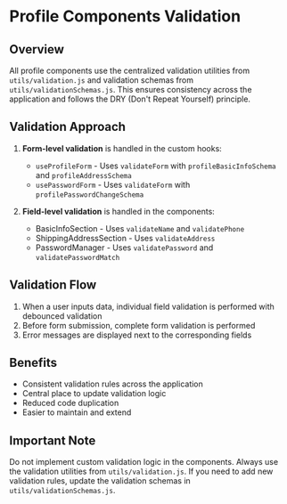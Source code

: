 # Profile Components Validation

## Overview

All profile components use the centralized validation utilities from `utils/validation.js` and validation schemas from `utils/validationSchemas.js`. This ensures consistency across the application and follows the DRY (Don't Repeat Yourself) principle.

## Validation Approach

1. **Form-level validation** is handled in the custom hooks:

   - `useProfileForm` - Uses `validateForm` with `profileBasicInfoSchema` and `profileAddressSchema`
   - `usePasswordForm` - Uses `validateForm` with `profilePasswordChangeSchema`

2. **Field-level validation** is handled in the components:
   - BasicInfoSection - Uses `validateName` and `validatePhone`
   - ShippingAddressSection - Uses `validateAddress`
   - PasswordManager - Uses `validatePassword` and `validatePasswordMatch`

## Validation Flow

1. When a user inputs data, individual field validation is performed with debounced validation
2. Before form submission, complete form validation is performed
3. Error messages are displayed next to the corresponding fields

## Benefits

- Consistent validation rules across the application
- Central place to update validation logic
- Reduced code duplication
- Easier to maintain and extend

## Important Note

Do not implement custom validation logic in the components. Always use the validation utilities from `utils/validation.js`. If you need to add new validation rules, update the validation schemas in `utils/validationSchemas.js`.
